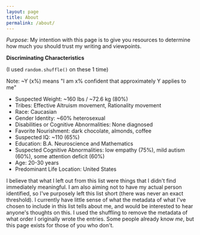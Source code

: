 ```yaml
---
layout: page
title: About
permalink: /about/
---
```


_Purpose_: My intention with this page is to give you resources to determine how much you should trust my writing and viewpoints.

__Discriminating Characteristics__

(I used ```random.shuffle()``` on these 1 time)

Note: ~Y (x%) means "I am x% confident that approximately Y applies to me"

- Suspected Weight: ~160 lbs / ~72.6 kg (80%)
- Tribes: Effective Altruism movement,  Rationality movement
- Race: Caucasian
- Gender Identity: ~60% heterosexual  
- Disabilities or Cognitive Abnormalities: None diagnosed
- Favorite Nourishment: dark chocolate, almonds, coffee
- Suspected IQ: ~110 (65%)
- Education: B.A. Neuroscience and Mathematics
- Suspected Cognitive Abnormalities: low empathy (75%), mild autism (60%), some attention deficit (60%)
- Age: 20-30 years
- Predominant Life Location: United States

I believe that what I left out from this list were things that I didn't find immediately meaningful. I am also aiming not to have my actual person identified, so I've purposely left this list short (there was never an exact threshold). I currently have little sense of what the metadata of what I've chosen to include in this list tells about me, and would be interested to hear anyone's thoughts on this. I used the shuffling to remove the metadata of what order I originally wrote the entries. Some people already know _me_, but this page exists for those of you who don't.

